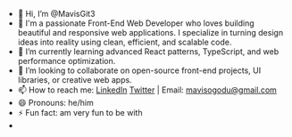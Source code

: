 - 👋 Hi, I’m @MavisGit3
- 👀 I'm a passionate Front-End Web Developer who loves building beautiful and responsive web applications. I specialize in turning design ideas into reality using clean, efficient, and scalable code.
- 🌱 I’m currently learning advanced React patterns, TypeScript, and web performance optimization.  
- 💞️ I’m looking to collaborate on open-source front-end projects, UI libraries, or creative web apps.  
- 📫 How to reach me: [LinkedIn](https://www.linkedin.com/in/mavis-ogodu-471528179/) [Twitter](https://twitter.com/mavisogodu3) | Email: mavisogodu@gmail.com
- 😄 Pronouns: he/him
- ⚡ Fun fact: am very fun to be with 
- 

<!---
MavisGit3/MavisGit3 is a ✨ special ✨ repository because its `README.md` (this file) appears on your GitHub profile.
You can click the Preview link to take a look at your changes.
--->
